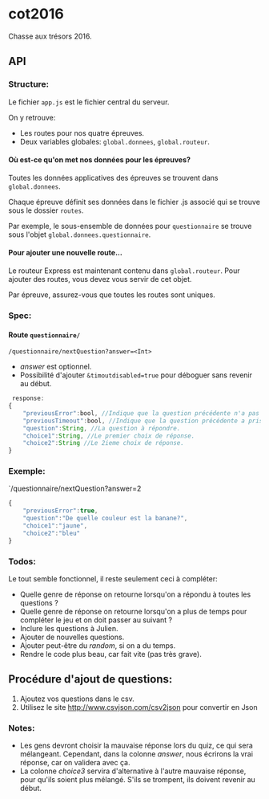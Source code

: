 # cot2016

Chasse aux trésors 2016.

## API

### Structure:

Le fichier `app.js` est le fichier central du serveur.

On y retrouve:
* Les routes pour nos quatre épreuves.
* Deux variables globales: `global.donnees`, `global.routeur`.

#### Où est-ce qu'on met nos données pour les épreuves?

Toutes les données applicatives des épreuves se trouvent dans `global.donnees`.

Chaque épreuve définit ses données dans le fichier .js associé qui se trouve
sous le dossier `routes`.

Par exemple, le sous-ensemble de données pour `questionnaire` se trouve sous
l'objet `global.donnees.questionnaire`.

#### Pour ajouter une nouvelle route...

Le routeur Express est maintenant contenu dans `global.routeur`. Pour ajouter
des routes, vous devez vous servir de cet objet.

Par épreuve, assurez-vous que toutes les routes sont uniques.

### Spec:

#### Route `questionnaire/`

 `/questionnaire/nextQuestion?answer=<Int>`

 * *answer* est optionnel.
 * Possibilité d'ajouter `&timoutdisabled=true` pour déboguer sans revenir au début.


```javascript
 response:
{
    "previousError":bool, //Indique que la question précédente n'a pas bien été répondue. Afficher un message au FE.
    "previousTimeout":bool, //Indique que la question précédente a pris trop de temps à répondre. Afficher un message au FE.
    "question":String, //La question à répondre.
    "choice1":String, //Le premier choix de réponse.
    "choice2":String //Le 2ieme choix de réponse.
}
```

### Exemple:

 `/questionnaire/nextQuestion?answer=2

```javascript
{
    "previousError":true,
    "question":"De quelle couleur est la banane?",
    "choice1":"jaune",
    "choice2":"bleu"
}
```


### Todos:

Le tout semble fonctionnel, il reste seulement ceci à compléter:

- Quelle genre de réponse on retourne lorsqu'on a répondu à toutes les questions ?
- Quelle genre de réponse on retourne lorsqu'on a plus de temps pour compléter le jeu et on doit passer au suivant ?
- Inclure les questions à Julien.
- Ajouter de nouvelles questions.
- Ajouter peut-être du *random*, si on a du temps.
- Rendre le code plus beau, car fait vite (pas très grave).


## Procédure d'ajout de questions:

1. Ajoutez vos questions dans le csv.
2. Utilisez le site http://www.csvjson.com/csv2json pour convertir en Json

### Notes:

* Les gens devront choisir la mauvaise réponse lors du quiz, ce qui sera mélangeant. Cependant, dans la colonne *answer*, nous écrirons la vrai réponse, car on validera avec ça.
* La colonne *choice3* servira d'alternative à l'autre mauvaise réponse, pour qu'ils soient plus mélangé. S'ils se trompent, ils doivent revenir au début.
